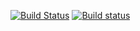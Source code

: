 [![Build Status](https://travis-ci.org/vasiliykadikov/lab06_homework.svg?branch=master)](https://travis-ci.org/vasiliykadikov/lab06_homework)
[![Build status](https://ci.appveyor.com/api/github/webhook?id=8064wp3bikqol1qe)](https://ci.appveyor.com/project/vasiliykadikov/lab06_homework)
